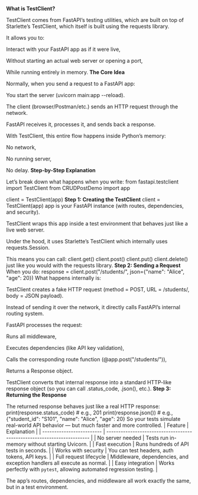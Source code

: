 **What is TestClient?**

TestClient comes from FastAPI’s testing utilities, which are built on top of Starlette’s TestClient, which itself is built using the requests library.

It allows you to:

Interact with your FastAPI app as if it were live,

Without starting an actual web server or opening a port,

While running entirely in memory.
**The Core Idea**

Normally, when you send a request to a FastAPI app:

You start the server (uvicorn main:app --reload).

The client (browser/Postman/etc.) sends an HTTP request through the network.

FastAPI receives it, processes it, and sends back a response.

 With TestClient, this entire flow happens inside Python’s memory:

No network,

No running server,

No delay.
**Step-by-Step Explanation**

Let’s break down what happens when you write:
from fastapi.testclient import TestClient
from CRUDPostDemo import app

client = TestClient(app)
**Step 1: Creating the TestClient**
client = TestClient(app)
app is your FastAPI instance (with routes, dependencies, and security).

TestClient wraps this app inside a test environment that behaves just like a live web server.

Under the hood, it uses Starlette’s TestClient which internally uses requests.Session.

This means you can call:
client.get()
client.post()
client.put()
client.delete()
just like you would with the requests library.
**Step 2: Sending a Request**
When you do:
response = client.post("/students/", json={"name": "Alice", "age": 20})
What happens internally is:

TestClient creates a fake HTTP request (method = POST, URL = /students/, body = JSON payload).

Instead of sending it over the network, it directly calls FastAPI’s internal routing system.

FastAPI processes the request:

Runs all middleware,

Executes dependencies (like API key validation),

Calls the corresponding route function (@app.post("/students/")),

Returns a Response object.

TestClient converts that internal response into a standard HTTP-like response object (so you can call .status_code, .json(), etc.).
**Step 3: Returning the Response**

The returned response behaves just like a real HTTP response:
print(response.status_code)  # e.g., 201
print(response.json())       # e.g., {"student_id": "S101", "name": "Alice", "age": 20}
So your tests simulate real-world API behavior — but much faster and more controlled.
| Feature                   | Explanation                                                             |
| ------------------------- | ----------------------------------------------------------------------- |
| No server needed       | Tests run in-memory without starting Uvicorn.                           |
|  Fast execution          | Runs hundreds of API tests in seconds.                                  |
|  Works with security    | You can test headers, auth tokens, API keys.                            |
|  Full request lifecycle | Middleware, dependencies, and exception handlers all execute as normal. |
|  Easy integration       | Works perfectly with `pytest`, allowing automated regression testing.   |


The app’s routes, dependencies, and middleware all work exactly the same, but in a test environment.
